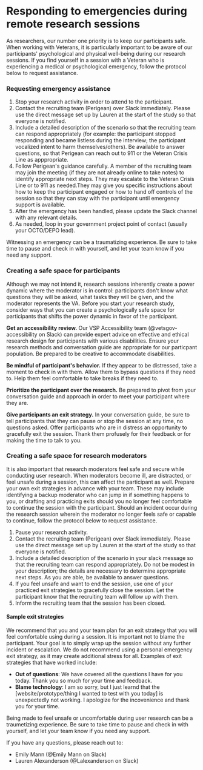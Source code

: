 # Responding to emergencies during remote research sessions

As researchers, our number one priority is to keep our participants safe. When working with Veterans, it is particularly important to be aware of our participants' psychological and physical well-being during our research sessions. If you find yourself in a session with a Veteran who is experiencing a medical or psychological emergency, follow the protocol below to request assistance. 

### Requesting emergency assistance
1. Stop your research activity in order to attend to the participant. 
2. Contact the recruiting team (Perigean) over Slack immediately. Please use the direct message set up by Lauren at the start of the study so that everyone is notified. 
3. Include a detailed description of the scenario so that the recruiting team can respond appropriately (for example: the participant stopped responding and became listless during the interview; the participant vocalized intent to harm themselves/others). Be available to answer questions, so that Perigean can reach out to 911 or the Veteran Crisis Line as apppropriate. 
4. Follow Perigean's guidance carefully. A member of the recruiting team may join the meeting (if they are not already online to take notes) to identify appropriate next steps. They may escalate to the Veteran Crisis Line or to 911 as needed.They may give you specific instructions about how to keep the participant engaged or how to hand off controls of the session so that they can stay with the participant until emergency support is available. 
5. After the emergency has been handled, please update the Slack channel with any relevant details.
6. As needed, loop in your government project point of contact (usually your OCTO/DEPO lead).  

Witnessing an emergency can be a traumatizing experience. Be sure to take time to pause and check in with yourself, and let your team know if you need any support.

### Creating a safe space for participants
Although we may not intend it, research sessions inherently create a power dynamic where the moderator is in control: participants don't know what questions they will be asked, what tasks they will be given, and the moderator represents the VA. Before you start your research study, consider ways that you can create a psychologically safe space for participants that shifts the power dynamic in favor of the participant. 

**Get an accessibility review.** Our VSP Accessibility team (@vetsgov-accessibility on Slack) can provide expert advice on effective and ethical research design for participants with various disabilities. Ensure your research methods and conversation guide are appropriate for our particpant population. Be prepared to be creative to accommodate disabilities. 

**Be mindful of participant's behavior.** If they appear to be distressed, take a moment to check in with them. Allow them to bypass questions if they need to. Help them feel comfortable to take breaks if they need to. 

**Prioritize the participant over the research.** Be prepared to pivot from your conversation guide and approach in order to meet your participant where they are.

**Give participants an exit strategy.** In your conversation guide, be sure to tell participants that they can pause or stop the session at any time, no questions asked. Offer participants who are in distress an opportunity to gracefully exit the session. Thank them profusely for their feedback or for making the time to talk to you. 

### Creating a safe space for research moderators 
It is also important that research moderators feel safe and secure while conducting user research. When moderators become ill, are distracted, or feel unsafe during a session, this can affect the participant as well. Prepare your own exit strategies in advance with your team. These may include identifying a backup moderator who can jump in if something happens to you, or drafting and practicing exits should you no longer feel comfortable to continue the session with the participant. Should an incident occur during the research session wherein the moderator no longer feels safe or capable to continue, follow the protocol below to request assistance.

1. Pause your research activity. 
2. Contact the recruiting team (Perigean) over Slack immediately. Please use the direct message set up by Lauren at the start of the study so that everyone is notified. 
3. Include a detailed description of the scenario in your slack message so that the recruiting team can respond appropriately. Do not be modest in your description; the details are necessary to determine appropriate next steps. As you are able, be available to answer questions. 
4. If you feel unsafe and want to end the session, use one of your practiced exit strategies to gracefully close the session. Let the participant know that the recruiting team will follow up with them. 
5. Inform the recruiting team that the session has been closed. 

#### Sample exit strategies
We recommend that you and your team plan for an exit strategy that you will feel comfortable using during a session. It is important not to blame the participant. Your goal is to simply wrap up the session without any further incident or escalation. We do not recommend using a personal emergency exit strategy, as it may create additional stress for all. Examples of exit strategies that have worked include:
- **Out of questions**: We have covered all the questions I have for you today. Thank you so much for your time and feedback.
- **Blame technology**: I am so sorry, but I just learnd that the [website/prototype/thing I wanted to test with you today] is unexpectedly not working. I apologize for the incovenience and thank you for your time. 

Being made to feel unsafe or uncomfortable during user research can be a traumetizing experience.  Be sure to take time to pause and check in with yourself, and let your team know if you need any support.

If you have any questions, please reach out to: 
* Emily Mann (@Emily Mann on Slack)
* Lauren Alexanderson (@Lalexanderson on Slack)
